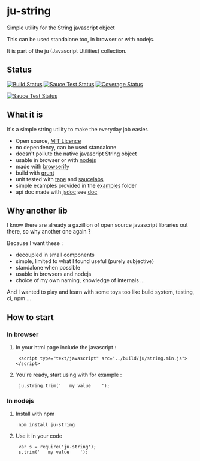 # ju-string

Simple utility for the String javascript object

This can be used standalone too, in browser or with nodejs.

It is part of the ju (Javascript Utilities) collection.

## Status

[![Build Status](https://travis-ci.org/sylvaincombes/ju-string.svg)](https://travis-ci.org/sylvaincombes/ju-string) [![Sauce Test Status](https://saucelabs.com/buildstatus/ju-string)](https://saucelabs.com/u/ju-string) [![Coverage Status](https://img.shields.io/coveralls/sylvaincombes/ju-string.svg)](https://coveralls.io/r/sylvaincombes/ju-string)

[![Sauce Test Status](https://saucelabs.com/browser-matrix/ju-string.svg)](https://saucelabs.com/u/ju-string)

## What it is

It's a simple string utility to make the everyday job easier.

- Open source, [MIT Licence](LICENSE)
- no dependency, can be used standalone
- doesn't pollute the native javascript String object
- usable in browser or with [nodejs](http://nodejs.org/)
- made with [browserify](http://browserify.org/)
- build with [grunt](http://gruntjs.com/) 
- unit tested with [tape](https://github.com/substack/tape) and [saucelabs](https://saucelabs.com/)
- simple examples provided in the [examples](examples) folder
- api doc made with [jsdoc](http://usejsdoc.org/) see [doc](doc/index.html)

## Why another lib

I know there are already a gazillion of open source javascript libraries out there, so why another one again ?

Because I want these :
 
- decoupled in small components
- simple, limited to what I found useful (purely subjective)
- standalone when possible
- usable in browsers and nodejs
- choice of my own naming, knowledge of internals ...

And I wanted to play and learn with some toys too like build system, testing, ci, npm ...


## How to start

### In browser

1. In your html page include the javascript :
    
    	<script type="text/javascript" src="../build/ju/string.min.js"></script>
    
    
2. You're ready, start using with for example :
	
    	ju.string.trim('   my value    ');
    	
    	
### In nodejs

1. Install with npm
		
		npm install ju-string

2. Use it in your code

		var s = require('ju-string');
		s.trim('   my value    ');


